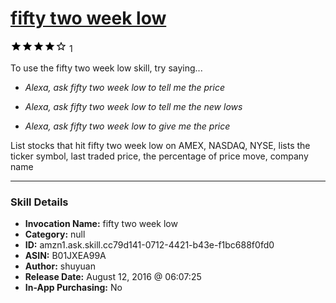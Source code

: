 # [fifty two week low](http://alexa.amazon.com/#skills/amzn1.ask.skill.cc79d141-0712-4421-b43e-f1bc688f0fd0)
![4 stars](../../images/ic_star_black_18dp_1x.png)![4 stars](../../images/ic_star_black_18dp_1x.png)![4 stars](../../images/ic_star_black_18dp_1x.png)![4 stars](../../images/ic_star_black_18dp_1x.png)![4 stars](../../images/ic_star_border_black_18dp_1x.png) 1

To use the fifty two week low skill, try saying...

* *Alexa, ask fifty two week low to tell me the price*

* *Alexa, ask fifty two week low to tell me the new lows*

* *Alexa, ask fifty two week low to give me the price*

List stocks that hit fifty two week low on AMEX, NASDAQ, NYSE, lists the ticker symbol, last traded price, the percentage of price move, company name

***

### Skill Details

* **Invocation Name:** fifty two week low
* **Category:** null
* **ID:** amzn1.ask.skill.cc79d141-0712-4421-b43e-f1bc688f0fd0
* **ASIN:** B01JXEA99A
* **Author:** shuyuan
* **Release Date:** August 12, 2016 @ 06:07:25
* **In-App Purchasing:** No
